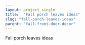 ```yaml
---
layout: project_single
title:  "Fall porch leaves ideas"
slug: "fall-porch-leaves-ideas"
parent: "fall-front-door-decor"
---
```

Fall porch leaves ideas
